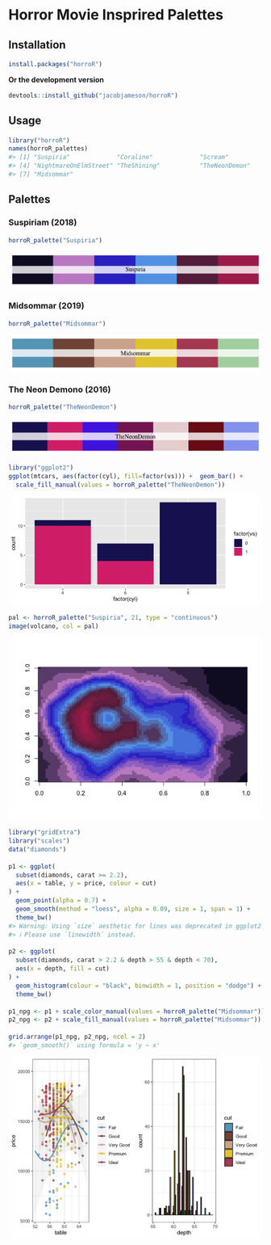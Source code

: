 <!-- README.md is generated from README.Rmd. Please edit that file -->

# Horror Movie Insprired Palettes

## Installation

``` r
install.packages("horroR")
```

**Or the development version**

``` r
devtools::install_github("jacobjameson/horroR")
```

## Usage

``` r
library("horroR")
names(horroR_palettes)
#> [1] "Suspiria"             "Coraline"             "Scream"              
#> [4] "NightmareOnElmStreet" "TheShining"           "TheNeonDemon"        
#> [7] "Midsommar"
```

## Palettes

### Suspiriam (2018)

``` r
horroR_palette("Suspiria")
```

![](figure/Suspiria-1.png)

### Midsommar (2019)

``` r
horroR_palette("Midsommar")
```

![](figure/Midsommar-1.png)

### The Neon Demono (2016)

``` r
horroR_palette("TheNeonDemon")
```

![](figure/TheNeonDemon-1.png)

``` r
library("ggplot2")
ggplot(mtcars, aes(factor(cyl), fill=factor(vs))) +  geom_bar() +
  scale_fill_manual(values = horroR_palette("TheNeonDemon"))
```

![](figure/ggplot1-1.png)

``` r
pal <- horroR_palette("Suspiria", 21, type = "continuous")
image(volcano, col = pal)
```

![](figure/volcano-1.png)

``` r
library("gridExtra")
library("scales")
data("diamonds")

p1 <- ggplot(
  subset(diamonds, carat >= 2.2),
  aes(x = table, y = price, colour = cut)
) +
  geom_point(alpha = 0.7) +
  geom_smooth(method = "loess", alpha = 0.09, size = 1, span = 1) +
  theme_bw()
#> Warning: Using `size` aesthetic for lines was deprecated in ggplot2 3.4.0.
#> ℹ Please use `linewidth` instead.

p2 <- ggplot(
  subset(diamonds, carat > 2.2 & depth > 55 & depth < 70),
  aes(x = depth, fill = cut)
) +
  geom_histogram(colour = "black", binwidth = 1, position = "dodge") +
  theme_bw()

p1_npg <- p1 + scale_color_manual(values = horroR_palette("Midsommar"))
p2_npg <- p2 + scale_fill_manual(values = horroR_palette("Midsommar"))

grid.arrange(p1_npg, p2_npg, ncol = 2)
#> `geom_smooth()` using formula = 'y ~ x'
```

![](figure/graph-1.png)
